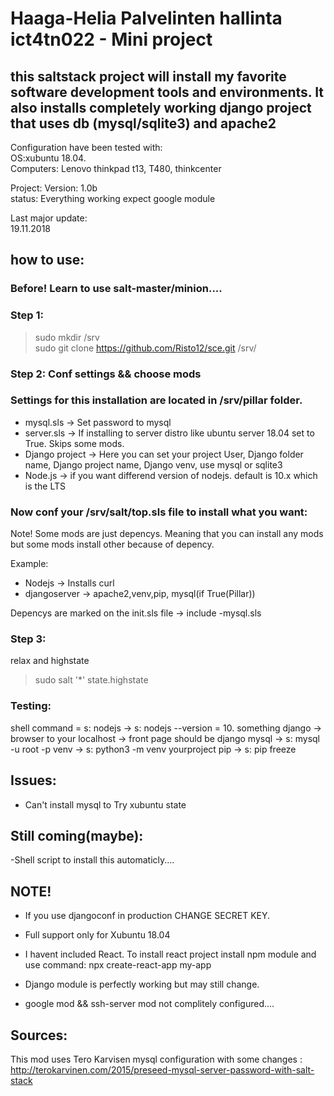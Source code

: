 # Haaga-Helia Palvelinten hallinta ict4tn022 - Mini project

## this saltstack project will install my favorite software development tools and environments. It also installs completely working django project that uses db (mysql/sqlite3) and apache2

Configuration have been tested with:<br>
OS:xubuntu 18.04. <br>
Computers: Lenovo thinkpad t13, T480, thinkcenter <br>

Project:
Version: 1.0b <br>
status: Everything working expect google module <br>

Last major update:<br>
19.11.2018 <br>

## how to use:

### Before! Learn to use salt-master/minion....

### Step 1:

>sudo mkdir /srv<br>
>sudo git clone https://github.com/Risto12/sce.git /srv/ 

### Step 2: Conf settings && choose mods

### Settings for this installation are located in /srv/pillar folder.
- mysql.sls -> Set password to mysql
- server.sls -> If installing to server distro like ubuntu server 18.04 set to True. Skips some mods.
- Django project -> Here you can set your project User, Django folder name, Django project name, Django venv, use mysql or sqlite3
- Node.js -> if you want differend version of nodejs. default is 10.x which is the LTS

### Now conf your /srv/salt/top.sls file to install what you want:
Note! Some mods are just depencys. Meaning that you can install any mods but some mods install other because of depency.

Example:
- Nodejs -> Installs curl
- djangoserver -> apache2,venv,pip, mysql(if True(Pillar))

Depencys are marked on the init.sls file -> include -mysql.sls

### Step 3:
relax and highstate
> sudo salt '*' state.highstate

### Testing:
 shell command = s:
 nodejs -> s: nodejs --version = 10. something
 django -> browser to your localhost -> front page should be django
 mysql -> s: mysql -u root -p 
 venv -> s: python3 -m venv yourproject
 pip -> s: pip freeze


 ## Issues:

- Can't install mysql to Try xubuntu state

## Still coming(maybe): 
 -Shell script to install this automaticly....

## NOTE!

 - If you use djangoconf in production CHANGE SECRET KEY.

- Full support only for Xubuntu 18.04

- I havent included React. To install react project install npm module and use command: npx create-react-app my-app

- Django module is perfectly working but may still change.

- google mod && ssh-server mod not complitely configured....

## Sources: 
This mod uses Tero Karvisen mysql configuration with some changes :
http://terokarvinen.com/2015/preseed-mysql-server-password-with-salt-stack

